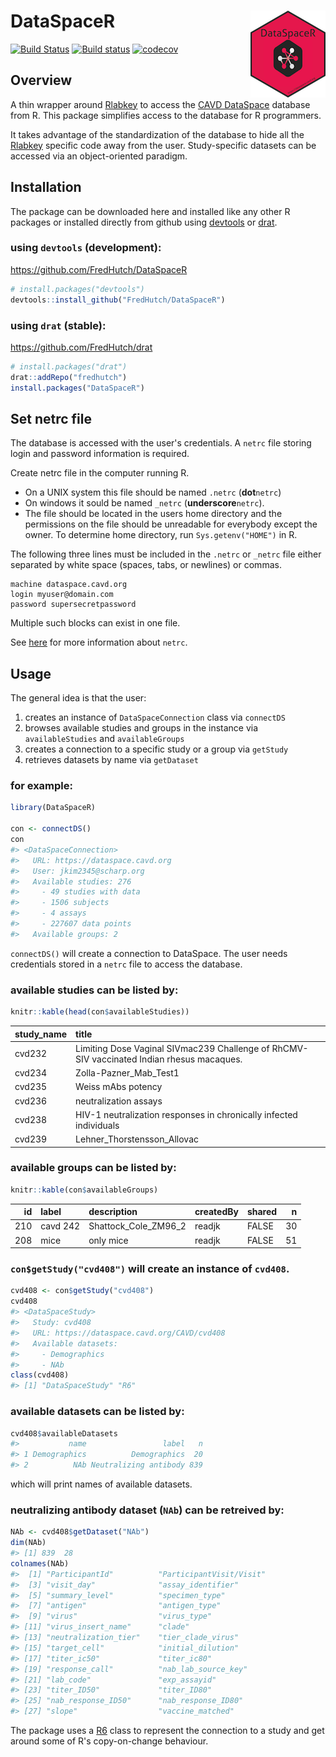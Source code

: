 
<!-- README.md is generated from README.Rmd. Please edit that file -->
DataSpaceR <img src="man/figures/logo.png" align="right" />
===========================================================

[![Build Status](https://travis-ci.org/FredHutch/DataSpaceR.svg?branch=master)](https://travis-ci.org/FredHutch/DataSpaceR) [![Build status](https://ci.appveyor.com/api/projects/status/bmwyv5i32xr07bdr/branch/master?svg=true)](https://ci.appveyor.com/project/juyeongkim/dataspacer/branch/master) [![codecov](https://codecov.io/gh/FredHutch/DataSpaceR/branch/master/graph/badge.svg)](https://codecov.io/gh/FredHutch/DataSpaceR/branch/master)

Overview
--------

A thin wrapper around [Rlabkey](https://cran.r-project.org/web/packages/Rlabkey/index.html) to access the [CAVD DataSpace](https://dataspace.cavd.org) database from R. This package simplifies access to the database for R programmers.

It takes advantage of the standardization of the database to hide all the [Rlabkey](https://cran.r-project.org/web/packages/Rlabkey/index.html) specific code away from the user. Study-specific datasets can be accessed via an object-oriented paradigm.

Installation
------------

The package can be downloaded here and installed like any other R packages or installed directly from github using [devtools](https://cran.r-project.org/web/packages/devtools/index.html) or [drat](https://cran.r-project.org/web/packages/drat/index.html).

### using `devtools` (development):

<https://github.com/FredHutch/DataSpaceR>

``` r
# install.packages("devtools")
devtools::install_github("FredHutch/DataSpaceR")
```

### using `drat` (stable):

<https://github.com/FredHutch/drat>

``` r
# install.packages("drat")
drat::addRepo("fredhutch")
install.packages("DataSpaceR")
```

Set netrc file
--------------

The database is accessed with the user's credentials. A `netrc` file storing login and password information is required.

Create netrc file in the computer running R.

-   On a UNIX system this file should be named `.netrc` (**dot**`netrc`)
-   On windows it sould be named `_netrc` (**underscore**`netrc`).
-   The file should be located in the users home directory and the permissions on the file should be unreadable for everybody except the owner. To determine home directory, run `Sys.getenv("HOME")` in R.

The following three lines must be included in the `.netrc` or `_netrc` file either separated by white space (spaces, tabs, or newlines) or commas.

    machine dataspace.cavd.org
    login myuser@domain.com
    password supersecretpassword

Multiple such blocks can exist in one file.

See [here](https://www.labkey.org/wiki/home/Documentation/page.view?name=netrc) for more information about `netrc`.

Usage
-----

The general idea is that the user:

1.  creates an instance of `DataSpaceConnection` class via `connectDS`
2.  browses available studies and groups in the instance via `availableStudies` and `availableGroups`
3.  creates a connection to a specific study or a group via `getStudy`
4.  retrieves datasets by name via `getDataset`

### for example:

``` r
library(DataSpaceR)

con <- connectDS()
con
#> <DataSpaceConnection>
#>   URL: https://dataspace.cavd.org
#>   User: jkim2345@scharp.org
#>   Available studies: 276
#>     - 49 studies with data
#>     - 1506 subjects
#>     - 4 assays
#>     - 227607 data points
#>   Available groups: 2
```

`connectDS()` will create a connection to DataSpace. The user needs credentials stored in a `netrc` file to access the database.

### available studies can be listed by:

``` r
knitr::kable(head(con$availableStudies))
```

| study\_name | title                                                                                     |
|:------------|:------------------------------------------------------------------------------------------|
| cvd232      | Limiting Dose Vaginal SIVmac239 Challenge of RhCMV-SIV vaccinated Indian rhesus macaques. |
| cvd234      | Zolla-Pazner\_Mab\_Test1                                                                  |
| cvd235      | Weiss mAbs potency                                                                        |
| cvd236      | neutralization assays                                                                     |
| cvd238      | HIV-1 neutralization responses in chronically infected individuals                        |
| cvd239      | Lehner\_Thorstensson\_Allovac                                                             |

### available groups can be listed by:

``` r
knitr::kable(con$availableGroups)
```

|   id| label    | description             | createdBy | shared |    n|
|----:|:---------|:------------------------|:----------|:-------|----:|
|  210| cavd 242 | Shattock\_Cole\_ZM96\_2 | readjk    | FALSE  |   30|
|  208| mice     | only mice               | readjk    | FALSE  |   51|

### `con$getStudy("cvd408")` will create an instance of `cvd408`.

``` r
cvd408 <- con$getStudy("cvd408")
cvd408
#> <DataSpaceStudy>
#>   Study: cvd408
#>   URL: https://dataspace.cavd.org/CAVD/cvd408
#>   Available datasets:
#>     - Demographics
#>     - NAb
class(cvd408)
#> [1] "DataSpaceStudy" "R6"
```

### available datasets can be listed by:

``` r
cvd408$availableDatasets
#>           name                 label   n
#> 1 Demographics          Demographics  20
#> 2          NAb Neutralizing antibody 839
```

which will print names of available datasets.

### neutralizing antibody dataset (`NAb`) can be retreived by:

``` r
NAb <- cvd408$getDataset("NAb")
dim(NAb)
#> [1] 839  28
colnames(NAb)
#>  [1] "ParticipantId"          "ParticipantVisit/Visit"
#>  [3] "visit_day"              "assay_identifier"      
#>  [5] "summary_level"          "specimen_type"         
#>  [7] "antigen"                "antigen_type"          
#>  [9] "virus"                  "virus_type"            
#> [11] "virus_insert_name"      "clade"                 
#> [13] "neutralization_tier"    "tier_clade_virus"      
#> [15] "target_cell"            "initial_dilution"      
#> [17] "titer_ic50"             "titer_ic80"            
#> [19] "response_call"          "nab_lab_source_key"    
#> [21] "lab_code"               "exp_assayid"           
#> [23] "titer_ID50"             "titer_ID80"            
#> [25] "nab_response_ID50"      "nab_response_ID80"     
#> [27] "slope"                  "vaccine_matched"
```

The package uses a [R6](https://cran.r-project.org/web/packages/R6/index.html) class to represent the connection to a study and get around some of R's copy-on-change behaviour.
